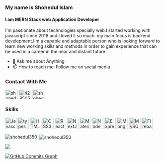 ### My name is Shohedul Islam
#### I am MERN Stack web Application Developer 
I'm passionate about technologies specially web.I started working with javascript since 2018 and I loved it so much. my main focus is backend development.I'm a capable and adaptable person who is looking forward to learn new working skills and methods in order to gain experience that can be used in a career in the near and distant future.


- 💬 Ask me about Anything 
- 📫 How to reach me: Follow me on social media 

### Contact With Me
<p align="left">
<a href="https://twitter.com/shohedul350" target="blank"><img align="center" src="https://raw.githubusercontent.com/danielcranney/readme-generator/main/public/icons/socials/twitter.svg" alt="shohedul350" height="30" width="40" /></a>
<a href="https://stackoverflow.com/users/19564509" target="blank"><img align="center" src="https://raw.githubusercontent.com/danielcranney/readme-generator/main/public/icons/socials/stackoverflow.svg" alt="4285052" height="30" width="40" /></a>
<a href="https://fb.com/shohedul350" target="blank"><img align="center" src="https://raw.githubusercontent.com/danielcranney/readme-generator/main/public/icons/socials/facebook.svg" alt="shohedul350" height="30" width="40" /></a>


### Skills

<p align="left">
<a href="https://developer.mozilla.org/en-US/docs/Web/JavaScript" target="_blank" rel="noreferrer"><img src="https://raw.githubusercontent.com/danielcranney/readme-generator/main/public/icons/skills/javascript-colored.svg" width="36" height="36" alt="Javascript" /></a>
<a href="https://www.python.org/" target="_blank" rel="noreferrer"><img src="https://raw.githubusercontent.com/danielcranney/readme-generator/main/public/icons/skills/typescript-colored.svg" width="36" height="36" alt="typescript" /></a>
<a href="https://developer.mozilla.org/en-US/docs/Glossary/HTML5" target="_blank" rel="noreferrer"><img src="https://raw.githubusercontent.com/danielcranney/readme-generator/main/public/icons/skills/html5-colored.svg" width="36" height="36" alt="HTML5" /></a>
<a href="https://www.w3.org/TR/CSS/#css" target="_blank" rel="noreferrer"><img src="https://raw.githubusercontent.com/danielcranney/readme-generator/main/public/icons/skills/css3-colored.svg" width="36" height="36" alt="CSS3" /></a>
<a href="https://reactjs.org/" target="_blank" rel="noreferrer"><img src="https://raw.githubusercontent.com/danielcranney/readme-generator/main/public/icons/skills/react-colored.svg" width="36" height="36" alt="React" /></a>
<a href="https://nextjs.org/docs" target="_blank" rel="noreferrer"><img src="https://raw.githubusercontent.com/danielcranney/readme-generator/main/public/icons/skills/nextjs-colored-dark.svg" width="36" height="36" alt="NextJs" /></a>
<a href="https://mui.com/" target="_blank" rel="noreferrer"><img src="https://raw.githubusercontent.com/danielcranney/readme-generator/main/public/icons/skills/materialui-colored.svg" width="36" height="36" alt="Material UI" /></a>
<a href="https://nodejs.org/en/" target="_blank" rel="noreferrer"><img src="https://raw.githubusercontent.com/danielcranney/readme-generator/main/public/icons/skills/nodejs-colored.svg" width="36" height="36" alt="NodeJS" /></a>
<a href="https://expressjs.com/" target="_blank" rel="noreferrer"><img src="https://raw.githubusercontent.com/danielcranney/readme-generator/main/public/icons/skills/express-colored-dark.svg" width="36" height="36" alt="Express" /></a>
<a href="https://www.mongodb.com/" target="_blank" rel="noreferrer"><img src="https://raw.githubusercontent.com/danielcranney/readme-generator/main/public/icons/skills/mongodb-colored.svg" width="36" height="36" alt="MongoDB" /></a>
<a href="https://www.mysql.com/" target="_blank" rel="noreferrer"><img src="https://raw.githubusercontent.com/danielcranney/readme-generator/main/public/icons/skills/mysql-colored.svg" width="36" height="36" alt="MySQL" /></a>
<a href="https://firebase.google.com/" target="_blank" rel="noreferrer"><img src="https://raw.githubusercontent.com/danielcranney/readme-generator/main/public/icons/skills/firebase-colored.svg" width="36" height="36" alt="Firebase" /></a>
</p>



<p><img align="left" src="https://github-readme-stats.vercel.app/api/top-langs?username=shohedul350&show_icons=true&theme=dark&langs_count=8&title_color=F0DB4F&locale=en&layout=wide&hide_border=true" alt="shohedul350" /></p>

<p>&nbsp;<img align="center" src="https://github-readme-stats.vercel.app/api?username=shohedul350&show_icons=true&theme=dark&title_color=F0DB4F&locale=en&hide_border=true" alt="shohedul350" /></p>


<a href="http://www.github.com/shohedul350"><img src="https://github-readme-streak-stats.herokuapp.com/?user=shohedul350&stroke=ffffff&background=1c1917&ring=F0DB4F&fire=FF0000&currStreakNum=ffffff&currStreakLabel=F0DB4F&sideNums=ffffff&sideLabels=ffffff&dates=ffffff&hide_border=true" /></a>

<a href="http://www.github.com/shohedul350"><img src="https://activity-graph.herokuapp.com/graph?username=shohedul350&bg_color=1c1917&color=ffffff&line=F0DB4F&point=ffffff&area_color=F0DB4F&area=true&hide_border=true&custom_title=GitHub%20Commits%20Graph" alt="GitHub Commits Graph" /></a>


  
